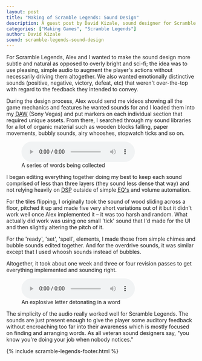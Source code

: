 ```yaml
---
layout: post
title: "Making of Scramble Legends: Sound Design"
description: A guest post by David Kizale, sound designer for Scramble Legends. Learn how David designs the sounds for the game.
categories: ["Making Games", "Scramble Legends"]
author: David Kizale
sound: scramble-legends-sound-design
---
```


For Scramble Legends, Alex and I wanted to make the sound design
more subtle and natural as opposed to overly bright
and sci-fi;  the idea was to use pleasing, simple
audio to augment the player's actions without
necessarily driving them altogether. We also wanted
emotionally distinctive sounds (positive, negative,
victory, defeat, etc) that weren't over-the-top
with regard to the feedback they intended to
convey.

During the design process, Alex would send me
videos showing all the game mechanics and features
he wanted sounds for and I loaded them into my
<abbr title="Digital Audio Workstation">DAW</abbr>
(Sony Vegas) and put markers on each individual
section that required unique assets. From there, I
searched through my sound libraries for a lot of
organic material such as wooden blocks falling,
paper movements, bubbly sounds, airy whooshes,
stopwatch ticks and so on.

<figure>
    <audio controls>
        <source src="{{site.url}}/downloads/posts/2013-05-15-Scramble Legends Sound Design/words-collected.wav" />
        <source src="{{site.url}}/downloads/posts/2013-05-15-Scramble Legends Sound Design/words-collected.mp3" />
        Your browser does not support the audio tag.
    </audio>
    <figcaption>A series of words being collected</figcaption>
</figure>

I began editing everything together doing my best
to keep each sound comprised of less than three
layers (they sound less dense that way) and not
relying heavily on <abbr title="Digital Signal Processing">DSP</abbr> 
outside of simple <abbr title="Equalizer">EQ's</abbr> 
and volume automation.

For the tiles flipping, I originally took the sound
of wood sliding across a floor, pitched it up and
made five very short variations out of it but it
didn't work well once Alex implemented it &ndash; it was
too harsh and random. What actually did work was
using one small 'tick' sound that I'd made for the
UI and then slightly altering the pitch of it.

For the 'ready', 'set', 'spell', elements, I made
those from simple chimes and bubble sounds edited
together. And for the overdrive sounds, it was
similar except that I used whoosh sounds instead of
bubbles.

Altogether, it took about one week and three or
four revision passes to get everything implemented
and sounding right.

<figure>
    <audio controls>
        <source src="{{site.url}}/downloads/posts/2013-05-15-Scramble Legends Sound Design/word-exploded.wav" />
        <source src="{{site.url}}/downloads/posts/2013-05-15-Scramble Legends Sound Design/word-exploded.mp3" />
        Your browser does not support the audio tag.
    </audio>
    <figcaption>An explosive letter detonating in a word</figcaption>
</figure>

The simplicity of the audio really worked well for
Scramble Legends. The sounds are just present
enough to give the player some auditory feedback
without encroaching too far into their awareness
which is mostly focused on finding and arranging
words. As all veteran sound designers say, "you
know you're doing your job when nobody notices."

{% include scramble-legends-footer.html %}